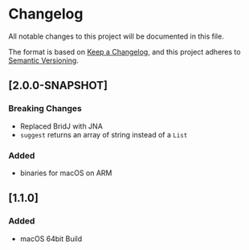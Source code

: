 # Changelog
All notable changes to this project will be documented in this file.

The format is based on [Keep a Changelog](https://keepachangelog.com/en/1.0.0/),
and this project adheres to [Semantic Versioning](https://semver.org/spec/v2.0.0.html).

## [2.0.0-SNAPSHOT]
### Breaking Changes
- Replaced BridJ with JNA
- `suggest` returns an array of string instead of a `List`
### Added
- binaries for macOS on ARM

## [1.1.0]
### Added
- macOS 64bit Build